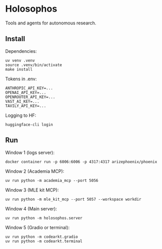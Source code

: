 # Holosophos

Tools and agents for autonomous research.

## Install

Dependencies:
```
uv venv .venv
source .venv/bin/activate
make install
```

Tokens in .env:
```
ANTHROPIC_API_KEY=...
OPENAI_API_KEY=...
OPENROUTER_API_KEY=...
VAST_AI_KEY=...
TAVILY_API_KEY=...
```

Logging to HF:
```
huggingface-cli login
```


## Run

Window 1 (logs server):
```
docker container run -p 6006:6006 -p 4317:4317 arizephoenix/phoenix
```

Window 2 (Academia MCP):
```
uv run python -m academia_mcp --port 5056
```

Window 3 (MLE kit MCP):
```
uv run python -m mle_kit_mcp --port 5057 --workspace workdir
```

Window 4 (Main server):
```
uv run python -m holosophos.server
```

Window 5 (Gradio or terminal):
```
uv run python -m codearkt.gradio
uv run python -m codearkt.terminal
```
